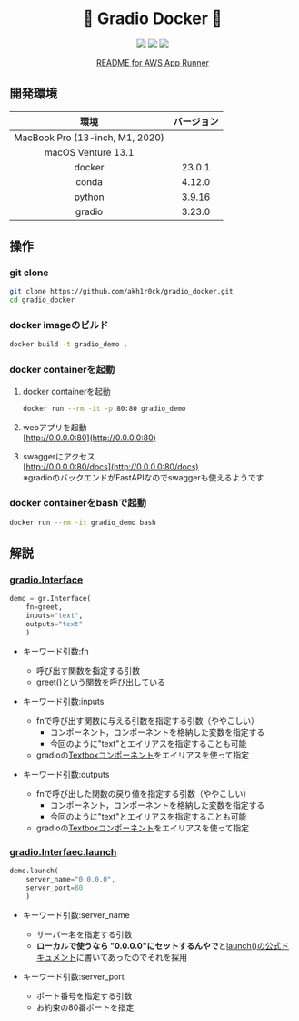 <h1 align="center"> 🚀 Gradio Docker 🐋</h1>


<p align="center">
    <img src="https://custom-icon-badges.herokuapp.com/badge/license-CC0%201.0-8BB80A.svg?logo=law&logoColor=white">
    <img src="https://img.shields.io/github/last-commit/akh1r0ck/gradio_docker">
    <a href="https://exm3paufiq.us-east-2.awsapprunner.com/">
    <img src="https://img.shields.io/badge/AWS-App%20Runner-orange">
    </a>
</p>

<p align="center">
  <a href="https://github.com/akh1r0ck/gradio_docker/blob/master/README-aws.md">README for AWS App Runner</a>
</p>


## 開発環境

| 環境 | バージョン |
|:-------------:|:-------------:|
| MacBook Pro (13-inch, M1, 2020) | |
| macOS Venture 13.1 | |
| docker | 23.0.1 |
| conda | 4.12.0 |
| python | 3.9.16 |
| gradio | 3.23.0 |


## 操作

### git clone

```bash
git clone https://github.com/akh1r0ck/gradio_docker.git
cd gradio_docker
```

### docker imageのビルド

```bash
docker build -t gradio_demo .
```

### docker containerを起動

1. docker containerを起動
    ```bash
    docker run --rm -it -p 80:80 gradio_demo
    ```

2. webアプリを起動  
    [http://0.0.0.0:80](http://0.0.0.0:80)

3. swaggerにアクセス  
    [http://0.0.0.0:80/docs](http://0.0.0.0:80/docs)  
    ※gradioのバックエンドがFastAPIなのでswaggerも使えるようです


### docker containerをbashで起動

```bash
docker run --rm -it gradio_demo bash
```

## 解説

### [gradio.Interface](https://www.gradio.app/docs/#interface)

```python
demo = gr.Interface(
    fn=greet,
    inputs="text",
    outputs="text"
    )
```

- キーワード引数:fn
  - 呼び出す関数を指定する引数
  - greet()という関数を呼び出している
- キーワード引数:inputs
  - fnで呼び出す関数に与える引数を指定する引数（ややこしい）
    - コンポーネント，コンポーネントを格納した変数を指定する
    - 今回のように"text"とエイリアスを指定することも可能
  - gradioの[Textboxコンポーネント](https://www.gradio.app/docs/#textbox)をエイリアスを使って指定

- キーワード引数:outputs
  - fnで呼び出した関数の戻り値を指定する引数（ややこしい）
    - コンポーネント，コンポーネントを格納した変数を指定する
    - 今回のように"text"とエイリアスを指定することも可能
  - gradioの[Textboxコンポーネント](https://www.gradio.app/docs/#textbox)をエイリアスを使って指定

### [gradio.Interfaec.launch](https://www.gradio.app/docs/#interface-launch)

```python
demo.launch(
    server_name="0.0.0.0",
    server_port=80
    )
```

- キーワード引数:server_name
  - サーバー名を指定する引数
  - <b>ローカルで使うなら "0.0.0.0"にセットするんやで</b>と[launch()の公式ドキュメント](https://www.gradio.app/docs/#interface-launch-header)に書いてあったのでそれを採用

- キーワード引数:server_port
  - ポート番号を指定する引数  
  - お約束の80番ポートを指定
